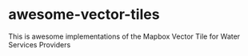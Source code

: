 # awesome-vector-tiles
This is awesome implementations of the Mapbox Vector Tile for Water Services Providers
